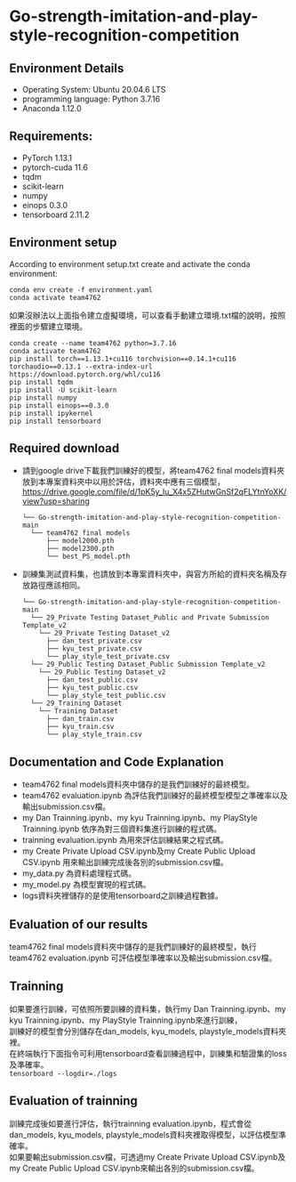 # Go-strength-imitation-and-play-style-recognition-competition
## Environment Details 
* Operating System: Ubuntu 20.04.6 LTS
* programming language: Python 3.7.16
* Anaconda 1.12.0
  
## Requirements: 
* PyTorch 1.13.1
* pytorch-cuda 11.6
* tqdm 
* scikit-learn 
* numpy 
* einops 0.3.0
* tensorboard 2.11.2

## Environment setup
According to environment setup.txt create and activate the conda environment:

    conda env create -f environment.yaml
    conda activate team4762


如果沒辦法以上面指令建立虛擬環境，可以查看手動建立環境.txt檔的說明，按照裡面的步驟建立環境。

    conda create --name team4762 python=3.7.16
    conda activate team4762
    pip install torch==1.13.1+cu116 torchvision==0.14.1+cu116 torchaudio==0.13.1 --extra-index-url https://download.pytorch.org/whl/cu116
    pip install tqdm
    pip install -U scikit-learn
    pip install numpy
    pip install einops==0.3.0
    pip install ipykernel
    pip install tensorboard
## Required download 
* 請到google drive下載我們訓練好的模型，將team4762 final models資料夾放到本專案資料夾中以用於評估，資料夾中應有三個模型，  
  https://drive.google.com/file/d/1pK5y_lu_X4x5ZHutwGnSf2qFLYtnYoXK/view?usp=sharing
  
      └── Go-strength-imitation-and-play-style-recognition-competition-main
        └── team4762 final models
            ├── model2000.pth
            ├── model2300.pth
            └── best_PS_model.pth
* 訓練集測試資料集，也請放到本專案資料夾中，與官方所給的資料夾名稱及存放路徑應該相同。
  
      └── Go-strength-imitation-and-play-style-recognition-competition-main
        └── 29_Private Testing Dataset_Public and Private Submission Template_v2
          └── 29_Private Testing Dataset_v2
            ├── dan_test_private.csv
            ├── kyu_test_private.csv
            └── play_style_test_private.csv
        └── 29_Public Testing Dataset_Public Submission Template_v2
          └── 29_Public Testing Dataset_v2
            ├── dan_test_public.csv
            ├── kyu_test_public.csv
            └── play_style_test_public.csv
        └── 29_Training Dataset
          └── Training Dataset
            ├── dan_train.csv
            ├── kyu_train.csv
            └── play_style_train.csv
## Documentation and Code Explanation
* team4762 final models資料夾中儲存的是我們訓練好的最終模型。
* team4762 evaluation.ipynb 為評估我們訓練好的最終模型模型之準確率以及輸出submission.csv檔。
* my Dan Trainning.ipynb、my kyu Trainning.ipynb、my PlayStyle Trainning.ipynb 依序為對三個資料集進行訓練的程式碼。
* trainning evaluation.ipynb 為用來評估訓練結果之程式碼。
* my Create Private Upload CSV.ipynb及my Create Public Upload CSV.ipynb 用來輸出訓練完成後各別的submission.csv檔。
* my_data.py 為資料處理程式碼。
* my_model.py 為模型實現的程式碼。
* logs資料夾裡儲存的是使用tensorboard之訓練過程數據。

## Evaluation of our results
team4762 final models資料夾中儲存的是我們訓練好的最終模型，執行team4762 evaluation.ipynb 可評估模型準確率以及輸出submission.csv檔。
## Trainning
如果要進行訓練，可依照所要訓練的資料集，執行my Dan Trainning.ipynb、my kyu Trainning.ipynb、my PlayStyle Trainning.ipynb來進行訓練，   
訓練好的模型會分別儲存在dan_models, kyu_models, playstyle_models資料夾裡。  
在終端執行下面指令可利用tensorboard查看訓練過程中，訓練集和驗證集的loss及準確率。  
`tensorboard --logdir=./logs`
## Evaluation of trainning
訓練完成後如要進行評估，執行trainning evaluation.ipynb，程式會從dan_models, kyu_models, playstyle_models資料夾裡取得模型，以評估模型準確率。  
如果要輸出submission.csv檔，可透過my Create Private Upload CSV.ipynb及my Create Public Upload CSV.ipynb來輸出各別的submission.csv檔。
